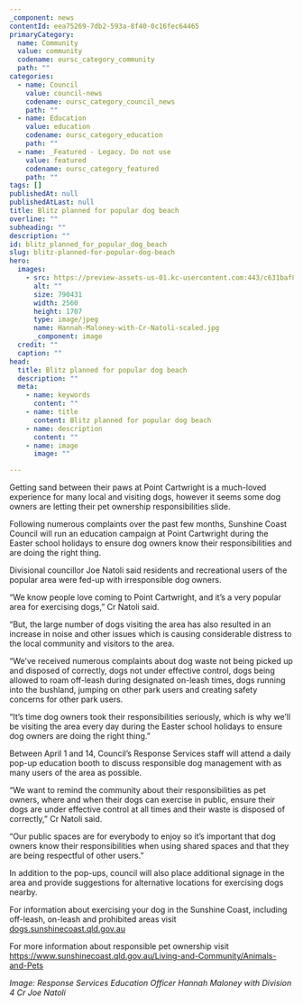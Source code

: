 ```yaml
---
_component: news
contentId: eea75269-7db2-593a-8f40-0c16fec64465
primaryCategory:
  name: Community
  value: community
  codename: oursc_category_community
  path: ""
categories:
  - name: Council
    value: council-news
    codename: oursc_category_council_news
    path: ""
  - name: Education
    value: education
    codename: oursc_category_education
    path: ""
  - name: _Featured - Legacy. Do not use
    value: featured
    codename: oursc_category_featured
    path: ""
tags: []
publishedAt: null
publishedAtLast: null
title: Blitz planned for popular dog beach
overline: ""
subheading: ""
description: ""
id: blitz_planned_for_popular_dog_beach
slug: blitz-planned-for-popular-dog-beach
hero:
  images:
    - src: https://preview-assets-us-01.kc-usercontent.com:443/c631baf8-1b46-001f-580c-d0001b68b4a8/35350f0f-d393-4d5e-ae62-9c9bf5b25393/Hannah-Maloney-with-Cr-Natoli-scaled.jpg
      alt: ""
      size: 790431
      width: 2560
      height: 1707
      type: image/jpeg
      name: Hannah-Maloney-with-Cr-Natoli-scaled.jpg
      _component: image
  credit: ""
  caption: ""
head:
  title: Blitz planned for popular dog beach
  description: ""
  meta:
    - name: keywords
      content: ""
    - name: title
      content: Blitz planned for popular dog beach
    - name: description
      content: ""
    - name: image
      image: ""

---
```

Getting sand between their paws at Point Cartwright is a much-loved experience for many local and visiting dogs, however it seems some dog owners are letting their pet ownership responsibilities slide.

Following numerous complaints over the past few months, Sunshine Coast Council will run an education campaign at Point Cartwright during the Easter school holidays to ensure dog owners know their responsibilities and are doing the right thing.

Divisional councillor Joe Natoli said residents and recreational users of the popular area were fed-up with irresponsible dog owners.

“We know people love coming to Point Cartwright, and it’s a very popular area for exercising dogs,” Cr Natoli said.

“But, the large number of dogs visiting the area has also resulted in an increase in noise and other issues which is causing considerable distress to the local community and visitors to the area. 

“We’ve received numerous complaints about dog waste not being picked up and disposed of correctly, dogs not under effective control, dogs being allowed to roam off-leash during designated on-leash times, dogs running into the bushland, jumping on other park users and creating safety concerns for other park users.

“It’s time dog owners took their responsibilities seriously, which is why we’ll be visiting the area every day during the Easter school holidays to ensure dog owners are doing the right thing.”

Between April 1 and 14, Council’s Response Services staff will attend a daily pop-up education booth to discuss responsible dog management with as many users of the area as possible.

“We want to remind the community about their responsibilities as pet owners, where and when their dogs can exercise in public, ensure their dogs are under effective control at all times and their waste is disposed of correctly,” Cr Natoli said.

“Our public spaces are for everybody to enjoy so it’s important that dog owners know their responsibilities when using shared spaces and that they are being respectful of other users.”

In addition to the pop-ups, council will also place additional signage in the area and provide suggestions for alternative locations for exercising dogs nearby.

For information about exercising your dog in the Sunshine Coast, including off-leash, on-leash and prohibited areas visit [dogs.sunshinecoast.qld.gov.au](https://dogs.sunshinecoast.qld.gov.au/)


For more information about responsible pet ownership visit <https://www.sunshinecoast.qld.gov.au/Living-and-Community/Animals-and-Pets>


*Image: Response Services Education Officer Hannah Maloney with Division 4 Cr Joe Natoli*
